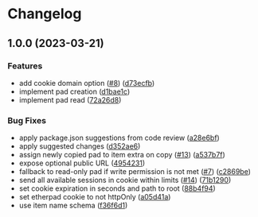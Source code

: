# Changelog

## 1.0.0 (2023-03-21)


### Features

* add cookie domain option ([#8](https://github.com/graasp/graasp-plugin-etherpad/issues/8)) ([d73ecfb](https://github.com/graasp/graasp-plugin-etherpad/commit/d73ecfb3a292f5ecc4d8191414ae0f26b5fc9ea7))
* implement pad creation ([d1bae1c](https://github.com/graasp/graasp-plugin-etherpad/commit/d1bae1c734bc8866c2dee6527d3a74583afa3e7e))
* implement pad read ([72a26d8](https://github.com/graasp/graasp-plugin-etherpad/commit/72a26d8acb3d2b27ef66c352278ef0316df91866))


### Bug Fixes

* apply package.json suggestions from code review ([a28e6bf](https://github.com/graasp/graasp-plugin-etherpad/commit/a28e6bfb018c8e1be30a85953b0316227c35c802))
* apply suggested changes ([d352ae6](https://github.com/graasp/graasp-plugin-etherpad/commit/d352ae608afa6abf1f53cae736ea17457fe89a85))
* assign newly copied pad to item extra on copy ([#13](https://github.com/graasp/graasp-plugin-etherpad/issues/13)) ([a537b7f](https://github.com/graasp/graasp-plugin-etherpad/commit/a537b7fd50b10daa00991231a022f84d9d17b839))
* expose optional public URL ([4954231](https://github.com/graasp/graasp-plugin-etherpad/commit/49542317fbb5a2293011a6286792e66fb87b9a83))
* fallback to read-only pad if write permission is not met ([#7](https://github.com/graasp/graasp-plugin-etherpad/issues/7)) ([c2869be](https://github.com/graasp/graasp-plugin-etherpad/commit/c2869be72302cb25747dbeb9edbb3c8db6cfcf7d))
* send all available sessions in cookie within limits ([#14](https://github.com/graasp/graasp-plugin-etherpad/issues/14)) ([71b1290](https://github.com/graasp/graasp-plugin-etherpad/commit/71b12907b28ae1b91f0a3916a99480e2427ceda6))
* set cookie expiration in seconds and path to root ([88b4f94](https://github.com/graasp/graasp-plugin-etherpad/commit/88b4f9428edd18cf5713444ce5d5478eee2d8e5b))
* set etherpad cookie to not httpOnly ([a05d41a](https://github.com/graasp/graasp-plugin-etherpad/commit/a05d41aff350bb730b49d7bba38c578db8d66afb))
* use item name schema ([f36f6d1](https://github.com/graasp/graasp-plugin-etherpad/commit/f36f6d17e8e0754de615d7fb32854dbb24e59779))

